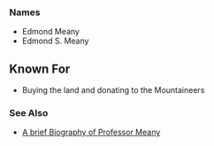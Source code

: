 
### Names

* Edmond Meany
* Edmond S. Meany

## Known For

* Buying the land and donating to the Mountaineers

### See Also

* [A brief Biography of Professor Meany](https://www.mountaineers.org/locations-lodges/meany-lodge/history/edmond-s-meany)
